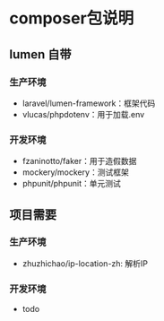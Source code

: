 # composer包说明
## lumen 自带
### 生产环境
- laravel/lumen-framework：框架代码
- vlucas/phpdotenv：用于加载.env

### 开发环境
- fzaninotto/faker：用于造假数据
- mockery/mockery：测试框架
- phpunit/phpunit：单元测试

## 项目需要
### 生产环境
- zhuzhichao/ip-location-zh: 解析IP

### 开发环境
- todo
